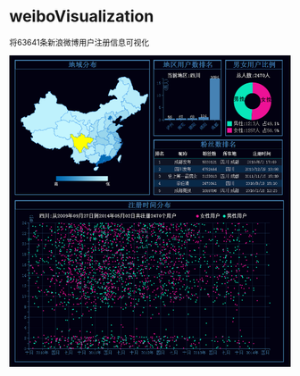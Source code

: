 # weiboVisualization
将63641条新浪微博用户注册信息可视化

![image](https://github.com/xswei/weiboVisualization/blob/master/result.png)
